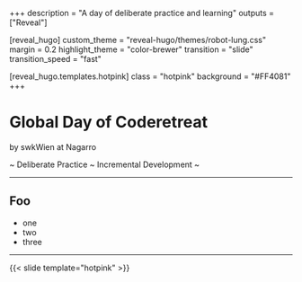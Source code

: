 +++
description = "A day of deliberate practice and learning"
outputs = ["Reveal"]

[reveal_hugo]
custom_theme = "reveal-hugo/themes/robot-lung.css"
margin = 0.2
highlight_theme = "color-brewer"
transition = "slide"
transition_speed = "fast"

[reveal_hugo.templates.hotpink]
class = "hotpink"
background = "#FF4081"
+++


# Global Day of Coderetreat

by swkWien at Nagarro

~ Deliberate Practice ~ Incremental Development ~

---

## Foo

- one
- two
- three

---

{{< slide template="hotpink" >}}